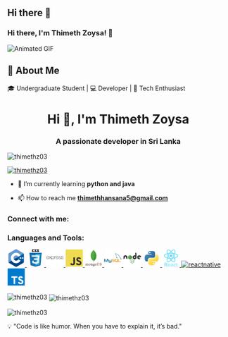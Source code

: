 ## Hi there 👋
### Hi there, I'm Thimeth Zoysa! 👋

![Animated GIF](https://cdn.discordapp.com/attachments/1298291115757146152/1344461636215504906/225813708-98b745f2-7d22-48cf-9150-083f1b00d6c9.gif?ex=67c0fef8&is=67bfad78&hm=77a7fc8703145494289b334d17265f1a9e116b697ad9fd89968400ccf8dde67b&)

## 🚀 About Me
🎓 Undergraduate Student | 💻 Developer | 🚀 Tech Enthusiast

<h1 align="center">Hi 👋, I'm Thimeth Zoysa</h1>
<h3 align="center">A passionate developer in Sri Lanka</h3>

<p align="left"> <img src="https://komarev.com/ghpvc/?username=thimethz03&label=Profile%20views&color=0e75b6&style=flat" alt="thimethz03" /> </p>

<p align="left"> <a href="https://github.com/ryo-ma/github-profile-trophy"><img src="https://github-profile-trophy.vercel.app/?username=thimethz03" alt="thimethz03" /></a> </p>

- 🌱 I’m currently learning **python and java**

- 📫 How to reach me **thimethhansana5@gmail.com**

<h3 align="left">Connect with me:</h3>
<p align="left">
</p>

<h3 align="left">Languages and Tools:</h3>
<p align="left"> <a href="https://www.w3schools.com/cpp/" target="_blank" rel="noreferrer"> <img src="https://raw.githubusercontent.com/devicons/devicon/master/icons/cplusplus/cplusplus-original.svg" alt="cplusplus" width="40" height="40"/> </a> <a href="https://www.w3schools.com/css/" target="_blank" rel="noreferrer"> <img src="https://raw.githubusercontent.com/devicons/devicon/master/icons/css3/css3-original-wordmark.svg" alt="css3" width="40" height="40"/> </a> <a href="https://expressjs.com" target="_blank" rel="noreferrer"> <img src="https://raw.githubusercontent.com/devicons/devicon/master/icons/express/express-original-wordmark.svg" alt="express" width="40" height="40"/> </a> <a href="https://developer.mozilla.org/en-US/docs/Web/JavaScript" target="_blank" rel="noreferrer"> <img src="https://raw.githubusercontent.com/devicons/devicon/master/icons/javascript/javascript-original.svg" alt="javascript" width="40" height="40"/> </a> <a href="https://www.mongodb.com/" target="_blank" rel="noreferrer"> <img src="https://raw.githubusercontent.com/devicons/devicon/master/icons/mongodb/mongodb-original-wordmark.svg" alt="mongodb" width="40" height="40"/> </a> <a href="https://www.mysql.com/" target="_blank" rel="noreferrer"> <img src="https://raw.githubusercontent.com/devicons/devicon/master/icons/mysql/mysql-original-wordmark.svg" alt="mysql" width="40" height="40"/> </a> <a href="https://nodejs.org" target="_blank" rel="noreferrer"> <img src="https://raw.githubusercontent.com/devicons/devicon/master/icons/nodejs/nodejs-original-wordmark.svg" alt="nodejs" width="40" height="40"/> </a> <a href="https://www.python.org" target="_blank" rel="noreferrer"> <img src="https://raw.githubusercontent.com/devicons/devicon/master/icons/python/python-original.svg" alt="python" width="40" height="40"/> </a> <a href="https://reactjs.org/" target="_blank" rel="noreferrer"> <img src="https://raw.githubusercontent.com/devicons/devicon/master/icons/react/react-original-wordmark.svg" alt="react" width="40" height="40"/> </a> <a href="https://reactnative.dev/" target="_blank" rel="noreferrer"> <img src="https://reactnative.dev/img/header_logo.svg" alt="reactnative" width="40" height="40"/> </a> <a href="https://www.typescriptlang.org/" target="_blank" rel="noreferrer"> <img src="https://raw.githubusercontent.com/devicons/devicon/master/icons/typescript/typescript-original.svg" alt="typescript" width="40" height="40"/> </a> </p>

<p><img align="left" src="https://github-readme-stats.vercel.app/api/top-langs?username=thimethz03&show_icons=true&locale=en&layout=compact" alt="thimethz03" /></p>

<p>&nbsp;<img align="center" src="https://github-readme-stats.vercel.app/api?username=thimethz03&show_icons=true&locale=en" alt="thimethz03" /></p>

<p><img align="center" src="https://github-readme-streak-stats.herokuapp.com/?user=thimethz03&" alt="thimethz03" /></p>

💡 "Code is like humor. When you have to explain it, it’s bad."


<!--
**ThimethZ03/ThimethZ03** is a ✨ _special_ ✨ repository because its `README.md` (this file) appears on your GitHub profile.

Here are some ideas to get you started:

- 🔭 I’m currently working on ...
- 🌱 I’m currently learning ...
- 👯 I’m looking to collaborate on ...
- 🤔 I’m looking for help with ...
- 💬 Ask me about ...
- 📫 How to reach me: ...
- 😄 Pronouns: ...
- ⚡ Fun fact: ...
-->
